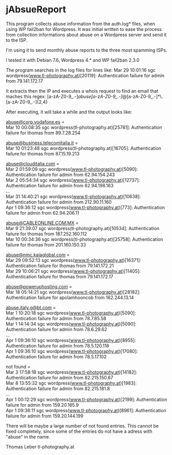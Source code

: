 # jAbsueReport

This program collects abuse information from the auth.log* files, when using WP fail2ban for Wordpress.
It was initial written to ease the process from collection informations about abuse on a Wordpress server and send it to the ISP.

I'm using it to send monthly abuse reports to the three most spamming ISPs.

I tested it with Debian 7.6, Wordpress 4.* and WP fail2ban 2.3.0

The program searches in the log files for lines like:
Mar 29 10:01:16 sgc wordpress(www.tl-photography.at)[20119]: Authentication failure for admin from 79.141.172.17

It extracts then the IP and executes a whois request to find an email that maches this regex:
[a-zA-Z0-9_.-]*abuse[a-zA-Z0-9_.-]*@[a-zA-Z0-9_.-]*\\.[a-zA-Z0-9_.-]{2,4}

After executing, it will take a while and the output looks like:

abuse@corp.vodafone.es = <br>
Mar 10 00:08:35 sgc wordpress(tl-photography.at)[25781]: Authentication failure for thomas from 89.7.28.254 <br>

abuse@business.telecomitalia.it = <br>
Mar 10 01:23:48 sgc wordpress(tl-photography.at)[16705]: Authentication failure for thomas from 87.15.19.213 <br>

abuse@clouditalia.com = <br>
Mar  2 01:59:09 sgc wordpress(www.tl-photography.at)[5090]: Authentication failure for admin from 62.94.154.243 <br>
Mar  2 05:54:34 sgc wordpress(www.tl-photography.at)[12737]: Authentication failure for admin from 62.94.198.163 <br>
... <br>
Mar 31 14:40:21 sgc wordpress(www.tl-photography.at)[10638]: Authentication failure for admin from 212.90.11.160 <br>
Apr  1 09:36:12 sgc wordpress(www.tl-photography.at)[773]: Authentication failure for admin from 62.94.206.11 <br>

abuse@CABLEONLINE.COM.MX = <br>
Mar  9 21:39:07 sgc wordpress(tl-photography.at)[10534]: Authentication failure for thomas from 187.252.160.112 <br>
Mar 10 00:34:36 sgc wordpress(tl-photography.at)[25758]: Authentication failure for thomas from 201.160.150.33 <br>

abuse@nmc.kaiaglobal.com = <br>
Mar 29 09:52:13 sgc wordpress(www.tl-photography.at)[16371]: Authentication failure for thomas from 79.141.172.21 <br>
Mar 29 10:06:21 sgc wordpress(www.tl-photography.at)[11405]: Authentication failure for thomas from 79.141.172.17 <br>

abuse@poweruphosting.com = <br>
Mar 18 05:14:21 sgc wordpress(www.tl-photography.at)[28182]: Authentication failure for apolamhooncob from 162.244.13.14 <br>

abuse.italy.g@bt.com = <br>
Mar  1 10:20:18 sgc wordpress(www.tl-photography.at)[5090]: Authentication failure for admin from 78.7.85.58 <br>
Mar  1 14:14:34 sgc wordpress(www.tl-photography.at)[5090]: Authentication failure for admin from 78.6.29.62 <br>
... <br>
Apr  1 09:36:10 sgc wordpress(www.tl-photography.at)[8955]: Authentication failure for admin from 78.5.120.118 <br>
Apr  1 09:36:10 sgc wordpress(www.tl-photography.at)[17080]: Authentication failure for admin from 78.5.17.102 <br>

not found = <br>
Mar  3 17:58:18 sgc wordpress(www.tl-photography.at)[14182]: Authentication failure for admin from 82.215.150.67 <br>
Mar  8 13:55:32 sgc wordpress(www.tl-photography.at)[1983]: Authentication failure for admin from 82.215.181.8 <br>
... <br>
Apr  1 00:12:29 sgc wordpress(www.tl-photography.at)[2199]: Authentication failure for admin from 159.20.165.9 <br>
Apr  1 09:36:11 sgc wordpress(www.tl-photography.at)[8961]: Authentication failure for admin from 159.20.144.199 <br>

There will be maybe a large number of not found entries. This cannot be fixed completely, since some of the entries do not have a adress with "abuse" in the name. 

Thomas Leber
tl-photography.at 

